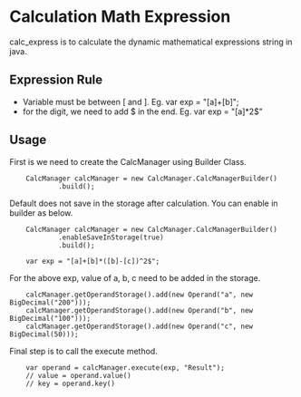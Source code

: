 # Calculation Math Expression
calc_express is to calculate the dynamic mathematical expressions string in java.

## Expression Rule
- Variable must be between [ and ]. Eg. var exp = "[a]+[b]";
- for the digit, we need to add $ in the end. Eg. var exp = "[a]*2$"

## Usage
First is we need to create the CalcManager using Builder Class.

        CalcManager calcManager = new CalcManager.CalcManagerBuilder()
                .build();

Default does not save in the storage after calculation. You can enable in builder as below.
        
        CalcManager calcManager = new CalcManager.CalcManagerBuilder()
                .enableSaveInStorage(true)
                .build();

        var exp = "[a]+[b]*([b]-[c])^2$";

For the above exp, value of a, b, c need to be added in the storage.
        
        calcManager.getOperandStorage().add(new Operand("a", new BigDecimal("200")));
        calcManager.getOperandStorage().add(new Operand("b", new BigDecimal("100")));
        calcManager.getOperandStorage().add(new Operand("c", new BigDecimal(50)));

Final step is to call the execute method.
    
        var operand = calcManager.execute(exp, "Result");
        // value = operand.value()
        // key = operand.key()

  


